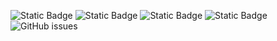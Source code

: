 ![Static Badge](https://img.shields.io/badge/blacklists-60-000000) ![Static Badge](https://img.shields.io/badge/blacklisted-3150174-cc0000) ![Static Badge](https://img.shields.io/badge/whitelisted-2244-00CC00) ![Static Badge](https://img.shields.io/badge/streaming_blacklist-28107-000000) ![GitHub issues](https://img.shields.io/github/issues/fabriziosalmi/blacklists)
